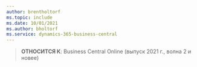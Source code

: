 ```yaml
---
author: brentholtorf
ms.topic: include
ms.date: 10/01/2021
ms.author: bholtorf
ms.service: dynamics-365-business-central
---
```

> **ОТНОСИТСЯ К**: Business Central Online (выпуск 2021 г., волна 2 и новее)